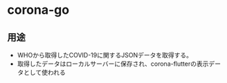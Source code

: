 # corona-go

## 用途
- WHOから取得したCOVID-19に関するJSONデータを取得する。
- 取得したデータはローカルサーバーに保存され、corona-flutterの表示データとして使われる
